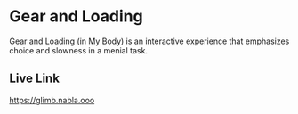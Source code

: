 # Gear and Loading

Gear and Loading (in My Body) is an interactive experience that emphasizes choice and slowness in a menial task.

## Live Link

https://glimb.nabla.ooo
